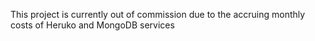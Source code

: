 This project is currently out of commission due to the accruing monthly costs of Heruko and MongoDB services
